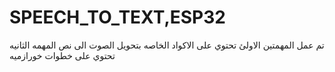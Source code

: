 # SPEECH_TO_TEXT,ESP32
تم عمل المهمتين الاولئ تحتوي على الاكواد الخاصه بتحويل الصوت الى نص 
المهمه الثانيه تحتوي على خطوات خورازميه 
